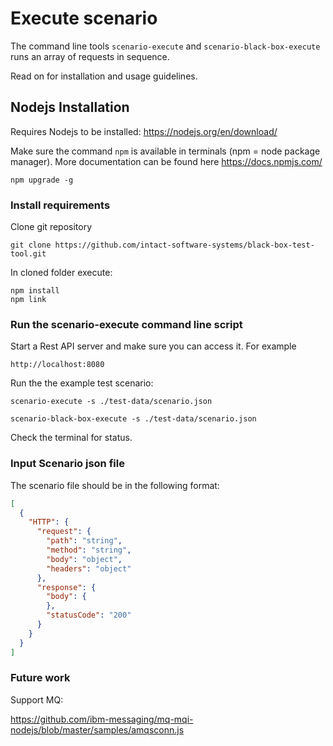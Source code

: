 # Execute scenario

The command line tools `scenario-execute` and `scenario-black-box-execute` runs an array of requests in sequence.

Read on for installation and usage guidelines.

## Nodejs Installation

Requires Nodejs to be installed: https://nodejs.org/en/download/

Make sure the command `npm` is available in terminals (npm = node package manager). More documentation can be found
here https://docs.npmjs.com/

```shell
npm upgrade -g
````    

### Install requirements

Clone git repository

```shell
git clone https://github.com/intact-software-systems/black-box-test-tool.git
```

In cloned folder execute:

```shell
npm install
npm link
```

### Run the scenario-execute command line script

Start a Rest API server and make sure you can access it. For example

```shell
http://localhost:8080
```

Run the the example test scenario:

```shell
scenario-execute -s ./test-data/scenario.json

scenario-black-box-execute -s ./test-data/scenario.json
```

Check the terminal for status.

### Input Scenario json file

The scenario file should be in the following format:

```json
[
  {
    "HTTP": {
      "request": {
        "path": "string",
        "method": "string",
        "body": "object",
        "headers": "object"
      },
      "response": {
        "body": {
        },
        "statusCode": "200"
      }
    }
  }
]
```

### Future work

Support MQ:

https://github.com/ibm-messaging/mq-mqi-nodejs/blob/master/samples/amqsconn.js

